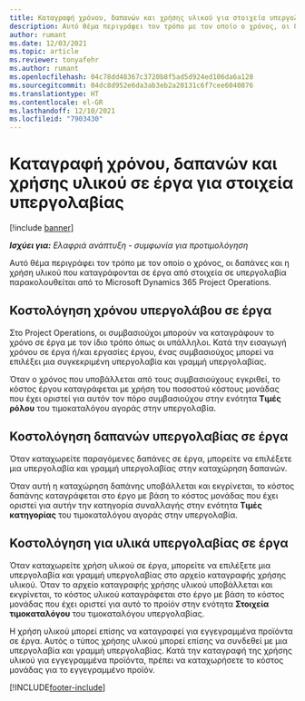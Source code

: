 ```yaml
---
title: Καταγραφή χρόνου, δαπανών και χρήσης υλικού για στοιχεία υπεργολαβίας
description: Αυτό θέμα περιγράφει τον τρόπο με τον οποίο ο χρόνος, οι δαπάνες και η χρήση υλικού που καταγράφονται σε έργα από στοιχεία σε υπεργολαβία παρακολουθείται από το Microsoft Dynamics 365 Project Operations.
author: rumant
ms.date: 12/03/2021
ms.topic: article
ms.reviewer: tonyafehr
ms.author: rumant
ms.openlocfilehash: 04c78dd48367c3720b8f5ad5d924ed106da6a128
ms.sourcegitcommit: 04dc8d952e6da3ab3eb2a20131c6f7cee6040876
ms.translationtype: HT
ms.contentlocale: el-GR
ms.lasthandoff: 12/10/2021
ms.locfileid: "7903430"
---
```

# <a name="recording-time-expenses-and-material-usage-on-projects-for-subcontracted-components"></a>Καταγραφή χρόνου, δαπανών και χρήσης υλικού σε έργα για στοιχεία υπεργολαβίας

[!include [banner](../../includes/dataverse-preview.md)]

_**Ισχύει για:** Ελαφριά ανάπτυξη - συμφωνία για προτιμολόγηση_

Αυτό θέμα περιγράφει τον τρόπο με τον οποίο ο χρόνος, οι δαπάνες και η χρήση υλικού που καταγράφονται σε έργα από στοιχεία σε υπεργολαβία παρακολουθείται από το Microsoft Dynamics 365 Project Operations.

## <a name="costing-for-subcontractor-time-on-projects"></a>Κοστολόγηση χρόνου υπεργολάβου σε έργα
Στο Project Operations, οι συμβασιούχοι μπορούν να καταγράφουν το χρόνο σε έργα με τον ίδιο τρόπο όπως οι υπάλληλοι. Κατά την εισαγωγή χρόνου σε έργα ή/και εργασίες έργου, ένας συμβασιούχος μπορεί να επιλέξει μια συγκεκριμένη υπεργολαβία και γραμμή υπεργολαβίας.

Όταν ο χρόνος που υποβάλλεται από τους συμβασιούχους εγκριθεί, το κόστος έργου καταγράφεται με χρήση του ποσοστού κόστους μονάδας που έχει οριστεί για αυτόν τον πόρο συμβασιούχου στην ενότητα **Τιμές ρόλου** του τιμοκαταλόγου αγοράς στην υπεργολαβία.

## <a name="costing-for-subcontracted-expenses-on-projects"></a>Κοστολόγηση δαπανών υπεργολαβίας σε έργα
Όταν καταχωρείτε παραγόμενες δαπάνες σε έργα, μπορείτε να επιλέξετε μια υπεργολαβία και γραμμή υπεργολαβίας στην καταχώρηση δαπανών. 

Όταν αυτή η καταχώρηση δαπάνης υποβάλλεται και εκγρίνεται, το κόστος δαπάνης καταγράφεται στο έργο με βάση το κόστος μονάδας που έχει οριστεί για αυτήν την κατηγορία συναλλαγής στην ενότητα **Τιμές κατηγορίας** του τιμοκαταλόγου αγοράς στην υπεργολαβία.

## <a name="costing-for-subcontracted-materials-on-projects"></a>Κοστολόγηση για υλικά υπεργολαβίας σε έργα
Όταν καταχωρείτε χρήση υλικού σε έργα, μπορείτε να επιλέξετε μια υπεργολαβία και γραμμή υπεργολαβίας στο αρχείο καταγραφής χρήσης υλικού. Όταν το αρχείο καταγραφής χρήσης υλικού υποβάλλεται και εκγρίνεται, το κόστος υλικού καταγράφεται στο έργο με βάση το κόστος μονάδας που έχει οριστεί για αυτό το προίόν στην ενότητα **Στοιχεία τιμοκαταλόγου** του τιμοκαταλόγου υπεργολαβίας.

Η χρήση υλικού μπορεί επίσης να καταγραφεί για εγγεγραμμένα προϊόντα σε έργα. Αυτός ο τύπος χρήσης υλικού μπορεί επίσης να συνδεθεί με μια υπεργολαβία και γραμμή υπεργολαβίας. Κατά την καταγραφή της χρήσης υλικού για εγγεγραμμένα προϊόντα, πρέπει να καταχωρήσετε το κόστος μονάδας για το εγγεγραμμένο προϊόν. 


[!INCLUDE[footer-include](../../includes/footer-banner.md)]
